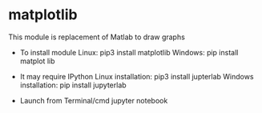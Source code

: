 # matplotlib
This module is replacement of Matlab to draw graphs

* To install module
 Linux: pip3 install matplotlib
 Windows: pip install matplot lib
 
 * It may require IPython
 Linux installation: pip3 install jupterlab 
 Windows installation: pip install jupyterlab
 
 * Launch from Terminal/cmd
 jupyter notebook
